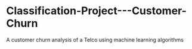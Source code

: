 # Classification-Project---Customer-Churn
A customer churn analysis of a Telco using machine learning algorithms
